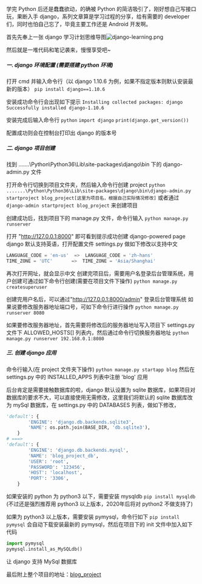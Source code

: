 学完  Python 后还是蠢蠢欲动，的确被 Python 的简洁吸引了，刚好想自己写接口玩，果断入手 django，系列文章算是学习过程的分享，给有需要的 developer 们，同时也怕自己忘了，毕竟主要工作还是 Android 开发啊。

首先先奉上一张 django 学习计划思维导图![django-learning.png](https://upload-images.jianshu.io/upload_images/2888797-034702b068b340ab.png?imageMogr2/auto-orient/strip%7CimageView2/2/w/1240)


然后就是一堆代码和笔记袭来，慢慢享受吧~

##### 一. django 环境配置 (需要搭建 python 环境)

打开 cmd 并输入命令行（以 django 1.10.6 为例，如果不指定版本则默认安装最新的版本）
```pip install django==1.10.6```

安装成功命令行会出现如下提示
```Installing collected packages: django```
```Successfully installed django-1.10.6```

安装完成后输入命令行
```python```
```import django```
```print(django.get_version())```

配置成功则会在控制台打印出 django 的版本号

##### 二. django 项目创建

找到 .......\Python\Python36\Lib\site-packages\django\bin 下的 django-admin.py 文件

打开命令行切换到项目文件夹，然后输入命令行创建 project
```python .......\Python\Python36\Lib\site-packages\django\bin\django-admin.py ```
```startproject blog_project[这里为项目名，根据自己实际情况修改]```
或者通过 ```django-admin startproject blog_project``` 来创建项目

创建成功后，找到项目下的 manage.py 文件，命令行输入
```python manage.py runserver```

打开 "http://127.0.0.1:8000" 即可看到提示成功创建 django-powered page
django 默认支持英语，打开配置文件 settings.py 做如下修改以支持中文
```python
LANGUAGE_CODE = 'en-us'  =>  LANGUAGE_CODE = 'zh-hans'
TIME_ZONE = 'UTC'		=>  TIME_ZONE = 'Asia/Shanghai'
```
再次打开网址，就会显示中文
创建完项目后，需要用户名登录后台管理系统，用户创建可通过如下命令行创建(需要在项目文件下操作)
```python manage.py createsuperuser```

创建完用户名后，可以通过"http://127.0.0.1:8000/admin" 登录后台管理系统
如果说要修改服务器地址端口号，可如下命令行进行操作
```python manage.py runserver 8080```

如果要修改服务器地址，首先需要将修改后的服务器地址写入项目下 settings.py 文件下 ALLOWED_HOSTS[] 列表内，然后通过命令行切换服务器地址
```python manage.py runserver 192.168.0.1:8080```

##### 三. 创建 django 应用
命令行输入(在 project 文件夹下操作)
```python manage.py startapp blog```
然后在 settings.py 中的 INSTALLED_APPS 列表中注册 'blog' 应用

后台肯定是需要接触数据库的啦，django 默认设置为 sqlite 数据库，如果项目对数据库的要求不大，可以直接使用无需修改，这里我们将默认的 sqlite 数据库改为 mySql 数据库，在 settings.py 中的 DATABASES 列表，做如下修改，
```python
'default': {
        'ENGINE': 'django.db.backends.sqlite3',
        'NAME': os.path.join(BASE_DIR, 'db.sqlite3'),
    }
# ===>
'default': {
        'ENGINE': 'django.db.backends.mysql',
        'NAME': 'blog_project_db',
        'USER': 'root',
        'PASSWORD': '123456',
        'HOST': 'localhost',
        'PORT': '3306',
    }
```
如果安装的 python 为 python3 以下，需要安装 mysqldb
```pip install mysqldb```
(不过还是强烈推荐用 python3 以上版本，2020年后将对 python2 不做支持了)

如果为 python3 以上版本，需要安装 pymysql，命令行如下
```pip install pymysql```
会自动下载安装最新的 pymysql，然后在项目下的 init 文件中加入如下代码
```python
import pymysql
pymysql.install_as_MySQLdb()
```
让 django 支持 MySql 数据库

最后附上整个项目的地址：[blog_project](https://github.com/kukyxs/blog_project)